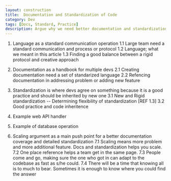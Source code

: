 ```yaml
---
layout: construction
title:  Documentation and Standardization of Code 
category: Dev
tags: [Docs, Standard, Practice]
description: Argue why we need better documentation and standardization of code before scaling up devs team
---
```


1. Language as a standard communication operation
1.1 Large team need a standard communication and process or protocol
1.2 Language; what we meant in this article
1.3 Finding a good balance between a rigid protocol and creative approach

2. Documentation as a handbook for multiple devs
2.1 Creating documentation need a set of standarized language
2.2 Refencing documentation in addressing problem or adding new feature

3. Standardization is where devs agree on something because it is a good practice and should be inherited by new one
3.1 New and Rigid standardization -- Determining flexibility of standardization [REF 1.3]
3.2 Good practice and code inheritence

5. Example web API handler

6. Example of database operation

7. Scaling argument as a main push point for a better documentation coverage and detailed standardization
7.1 Scaling means more problem and more additional feature. Docs and standardization helps you scale.
7.2 One place reference helps a team get in the same page.
7.3 People come and go, making sure the one who got in can adapt to the codebase as fast as s/he could.
7.4 There will be a time that knowing all is to much to bear. Sometimes it is enough to know where you could find the answer
